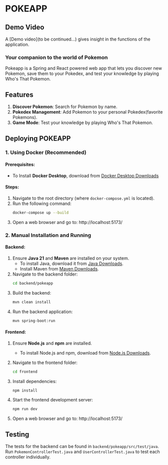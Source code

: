 # POKEAPP

## Demo Video

A [Demo video](to be continued...) gives insight in the
functions of the application.

### Your companion to the world of Pokemon

Pokeapp is a Spring and React powered web app that lets you discover new Pokemon, save them to your Pokedex, and test
your knowledge by playing Who's That Pokemon.

## Features

1. **Discover Pokemon**: Search for Pokemon by name.
2. **Pokedex Management**: Add Pokemon to your personal Pokedex(favorite Pokemons).
3. **Game Mode**: Test your knowledge by playing Who's That Pokemon.

## Deploying POKEAPP

### 1. **Using Docker (Recommended)**

#### Prerequisites:

- To Install **Docker Desktop**, download
  from [Docker Desktop Downloads](https://www.docker.com/products/docker-desktop/)

#### Steps:

1. Navigate to the root directory (where `docker-compose.yml` is located).
2. Run the following command:
    ```bash
    docker-compose up --build
3. Open a web browser and go to:
   http://localhost:5173/

### 2. **Manual Installation and Running**

#### Backend:

1. Ensure **Java 21** and **Maven** are installed on your system.
    - To install Java, download it
      from [Java Downloads](https://www.oracle.com/java/technologies/javase-downloads.html).
    - Install Maven from [Maven Downloads](https://maven.apache.org/download.cgi).
2. Navigate to the backend folder:
   ```bash
   cd backend/pokeapp
3. Build the backend:
   ```bash
   mvn clean install
4. Run the backend application:
   ```bash
   mvn spring-boot:run

#### Frontend:

1. Ensure **Node.js** and **npm** are installed.
    - To install Node.js and npm, download from [Node.js Downloads](https://nodejs.org/).

2. Navigate to the frontend folder:
   ```bash
   cd frontend
3. Install dependencies:
   ```bash
   npm install
4. Start the frontend development server:
   ```bash
   npm run dev
5. Open a web browser and go to:
   http://localhost:5173/

## Testing

The tests for the backend can be found in `backend/pokeapp/src/test/java`. Run `PokemonControllerTest.java` and
`UserControllerTest.java` to test each controller individually.